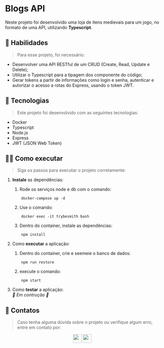 # Blogs API
<!-- Breve comentário sobre o projeto -->
Neste projeto foi desenvolvido uma loja de itens medievais para um jogo, no formato de uma API, utilizando **Typescript**.

## 🚀 Habilidades
> Para esse projeto, foi necessário:
<!-- Listar 2 a 3 habilidades desenvolvidas -->
- Desenvolver uma API RESTful de um CRUD (Create, Read, Update e Delete);
- Utilizar o Typescript para a tipagem dos componente do código;
- Gerar tokens a partir de informações como login e senha, autenticar e autorizar o acesso a rotas do Express, usando o token JWT.

## 🤖 Tecnologias
> Este projeto foi desenvolvido com as seguintes tecnologias:
<!-- Listar 3 a 5 principais tecnologias usadas -->
- Docker
- Typescript
- Node.js
- Express
- JWT (JSON Web Token)

## 🧑‍💻 Como executar
> Siga os passos para executar o projeto corretamente:
1. **Instale** as dependências:
    1. Rode os serviços node e db com o comando:
    ```
        docker-compose up -d
    ```
    2. Use o comando: 
    ```
        docker exec -it trybesmith bash
    ```
    3. Dentro do container, instale as dependências: 
    ```
        npm install
    ```

1. Como **executar** a aplicação:
    1. Dentro do container, crie e seemeie o banco de dados:
    ```
        npm run restore
    ```
    2. execute o comando:
    ```
        npm start
    ```

1. Como **testar** a aplicação:
    *<br> 🚧 Em contrução 🚧 <br>*
    
## 📧 Contatos
> Caso tenha alguma dúvida sobre o projeto ou verifique algum erro, entre em contato por:
<div align="center" style="display: inline_block">
  <a href="https://www.linkedin.com/in/tiagoprysthon" target="_blank"><img height="28rem" src="https://img.shields.io/badge/LinkedIn-0077B5?style=for-the-badge&logo=linkedin&logoColor=white"></a> 
  <a href = "mailto:tiagoprysthon14@gmail.com"><img height="28rem" src="https://img.shields.io/badge/Gmail-D14836?style=for-the-badge&logo=gmail&logoColor=white" target="_blank"></a>
</div>
